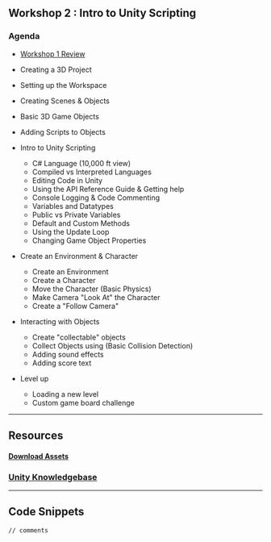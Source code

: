 ##  Workshop 2 : Intro to Unity Scripting


### Agenda

* [Workshop 1 Review](/Workshop-1.md) 

* Creating a 3D Project
* Setting up the Workspace
* Creating Scenes & Objects
* Basic 3D Game Objects
* Adding Scripts to Objects

* Intro to Unity Scripting

  + C# Language (10,000 ft view)
  + Compiled vs Interpreted Languages
  + Editing Code in Unity
  + Using the API Reference Guide & Getting help
  + Console Logging & Code Commenting
  + Variables and Datatypes
  + Public vs Private Variables
  + Default and Custom Methods 
  + Using the Update Loop
  + Changing Game Object Properties

* Create an Environment & Character

  + Create an Environment
  + Create a Character
  + Move the Character (Basic Physics)
  + Make Camera "Look At" the Character
  + Create a "Follow Camera"

* Interacting with Objects 

  + Create "collectable" objects
  + Collect Objects using (Basic Collision Detection)
  + Adding sound effects
  + Adding score text
  
* Level up

  + Loading a new level
  + Custom game board challenge
  
---

## Resources

#### [Download Assets](https://drive.google.com/file/d/0B1Zs29ohFpIgbEtRUEZpTUhkdUU/view?usp=sharing)

### [Unity Knowledgebase](https://support.unity3d.com/hc/en-us)

---

## Code Snippets

```
// comments
```


